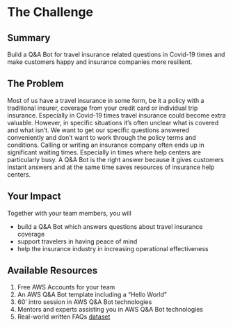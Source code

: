 # The Challenge
## Summary
Build a Q&A Bot for travel insurance related questions in Covid-19 times and
make customers happy and insurance companies more resilient.

## The Problem
Most of us have a travel insurance in some form, be it a policy with a
traditional insurer, coverage from your credit card or individual trip
insurance. Especially in Covid-19 times travel insurance could become extra
valuable. However, in specific situations it’s often unclear what is covered and
what isn’t. We want to get our specific questions answered conveniently and
don’t want to work through the policy terms and conditions. Calling or writing
an insurance company often ends up in significant waiting times. Especially in
times where help centers are particularly busy. A Q&A Bot is the right answer
because it gives customers instant answers and at the same time saves resources
of insurance help centers.

## Your Impact
Together with your team members, you will
* build a Q&A Bot which answers questions about travel insurance coverage
* support travelers in having peace of mind
* help the insurance industry in increasing operational effectiveness

## Available Resources
1. Free AWS Accounts for your team
1. An AWS Q&A Bot template including a “Hello World”
1. 60’ intro session in AWS Q&A Bot technologies
1. Mentors and experts assisting you in AWS Q&A Bot technologies
1. Real-world written FAQs [dataset](./Dataset.md)
